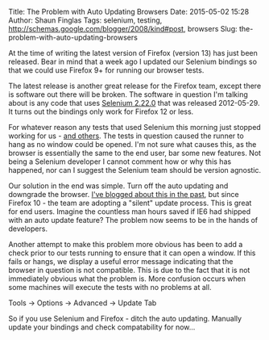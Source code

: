 Title: The Problem with Auto Updating Browsers
Date: 2015-05-02 15:28
Author: Shaun Finglas
Tags: selenium, testing, http://schemas.google.com/blogger/2008/kind#post, browsers
Slug: the-problem-with-auto-updating-browsers

At the time of writing the latest version of Firefox (version 13) has
just been released. Bear in mind that a week ago I updated our Selenium
bindings so that we could use Firefox 9+ for running our browser tests.

The latest release is another great release for the Firefox team, except
there is software out there will be broken. The software in question I'm
talking about is any code that uses [Selenium
2.22.0](http://seleniumhq.org/download/) that was released 2012-05-29.
It turns out the bindings only work for Firefox 12 or less.

For whatever reason any tests that used Selenium this morning just
stopped working for us - [and
others](http://groups.google.com/group/selenium-users/browse_thread/thread/83a7895693364c3a).
The tests in question caused the runner to hang as no window could be
opened. I'm not sure what causes this, as the browser is essentially the
same to the end user, bar some new features. Not being a Selenium
developer I cannot comment how or why this has happened, nor can I
suggest the Selenium team should be version agnostic.

Our solution in the end was simple. Turn off the auto updating and
downgrade the browser. [I've blogged about this in the
past](http://blog.shaunfinglas.co.uk/2011/12/how-to-achieve-more-stable-end-to-end.html),
but since Firefox 10 - the team are adopting a "silent" update process.
This is great for end users. Imagine the countless man hours saved if
IE6 had shipped with an auto update feature? The problem now seems to be
in the hands of developers.

Another attempt to make this problem more obvious has been to add a
check prior to our tests running to ensure that it can open a window. If
this fails or hangs, we display a useful error message indicating that
the browser in question is not compatible. This is due to the fact that
it is not immediately obvious what the problem is. More confusion occurs
when some machines will execute the tests with no problems at all.

Tools -&gt; Options -&gt; Advanced -&gt; Update Tab

So if you use Selenium and Firefox - ditch the auto updating. Manually
update your bindings and check compatability for now...

</p>

